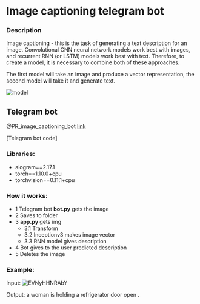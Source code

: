 # Image captioning telegram bot 

### Description

Image captioning - this is the task of generating a text description for an image. 
Convolutional CNN neural network models work best with images, and recurrent RNN (or LSTM) models work best with text. 
Therefore, to create a model, it is necessary to combine both of these approaches.

The first model will take an image and produce a vector representation, the second model will take it and generate text.

![model](https://github.com/PRomanVl/Image_captioning/assets/96573887/d2d8c82a-5fe1-4055-9cfc-44538da6183d)




## Telegram bot
@PR_image_captioning_bot  [link](https://t.me/PR_image_captioning_bot)


[Telegram bot code]
### Libraries:
- aiogram==2.17.1
- torch==1.10.0+cpu
- torchvision==0.11.1+cpu


### How it works:
- 1 Telegram bot **bot.py** gets the image 
- 2 Saves to folder 
- 3 **app.py** gets img
  - 3.1 Transform
  - 3.2 Inceptionv3 makes image vector
  - 3.3 RNN model gives description 
- 4 Bot gives to the user predicted description
- 5 Deletes the image

### Example:
Input:
![EVNyHHNRAbY](https://github.com/PRomanVl/Image_captioning/assets/96573887/eb616a29-eb67-4c38-9365-c325e79e5f0b)

Output:
a woman is holding a refrigerator door open .

